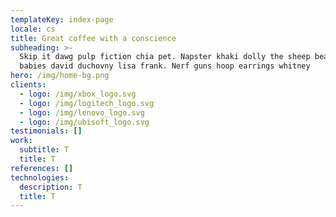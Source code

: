 ```yaml
---
templateKey: index-page
locale: cs
title: Great coffee with a conscience
subheading: >-
  Skip it dawg pulp fiction chia pet. Napster khaki dolly the sheep beanie
  babies david duchovny lisa frank. Nerf guns hoop earrings whitney
hero: /img/home-bg.png
clients:
  - logo: /img/xbox_logo.svg
  - logo: /img/logitech_logo.svg
  - logo: /img/lenovo_logo.svg
  - logo: /img/ubisoft_logo.svg
testimonials: []
work:
  subtitle: T
  title: T
references: []
technologies:
  description: T
  title: T
---
```


